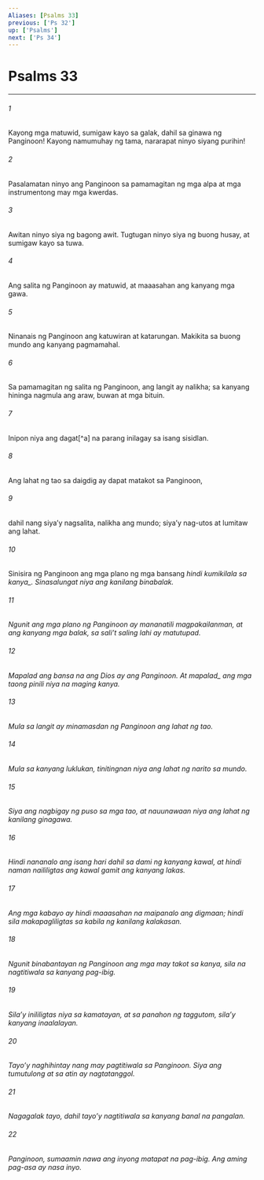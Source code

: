 ```yaml
---
Aliases: [Psalms 33]
previous: ['Ps 32']
up: ['Psalms']
next: ['Ps 34']
---
```

# Psalms 33

***






















###### 1 










Kayong mga matuwid, sumigaw kayo sa galak, dahil sa ginawa ng Panginoon! Kayong namumuhay ng tama, nararapat ninyo siyang purihin! 





















###### 2 










Pasalamatan ninyo ang Panginoon sa pamamagitan ng mga alpa at mga instrumentong may mga kwerdas. 





















###### 3 










Awitan ninyo siya ng bagong awit. Tugtugan ninyo siya ng buong husay, at sumigaw kayo sa tuwa. 





















###### 4 










Ang salita ng Panginoon ay matuwid, at maaasahan ang kanyang mga gawa. 





















###### 5 










Ninanais ng Panginoon ang katuwiran at katarungan. Makikita sa buong mundo ang kanyang pagmamahal. 





















###### 6 










Sa pamamagitan ng salita ng Panginoon, ang langit ay nalikha; sa kanyang hininga nagmula ang araw, buwan at mga bituin. 





















###### 7 










Inipon niya ang dagat[^a] na parang inilagay sa isang sisidlan. 





















###### 8 










Ang lahat ng tao sa daigdig ay dapat matakot sa Panginoon, 





















###### 9 










dahil nang siyaʼy nagsalita, nalikha ang mundo; siyaʼy nag-utos at lumitaw ang lahat. 





















###### 10 










Sinisira ng Panginoon ang mga plano ng mga bansang <i class="trans-change">hindi kumikilala sa kanya_. Sinasalungat niya ang kanilang binabalak. 





















###### 11 










Ngunit ang mga plano ng Panginoon ay mananatili magpakailanman, at ang kanyang mga balak, sa saliʼt saling lahi ay matutupad. 





















###### 12 










Mapalad ang bansa na ang Dios ay ang Panginoon. At <i class="trans-change">mapalad_ ang mga taong pinili niya na maging kanya. 





















###### 13 










Mula sa langit ay minamasdan ng Panginoon ang lahat ng tao. 





















###### 14 










Mula sa kanyang luklukan, tinitingnan niya ang lahat ng narito sa mundo. 





















###### 15 










Siya ang nagbigay ng puso sa mga tao, at nauunawaan niya ang lahat ng kanilang ginagawa. 





















###### 16 










Hindi nananalo ang isang hari dahil sa dami ng kanyang kawal, at hindi naman naililigtas ang kawal gamit ang kanyang lakas. 





















###### 17 










Ang mga kabayo ay hindi maaasahan na maipanalo ang digmaan; hindi sila makapagliligtas sa kabila ng kanilang kalakasan. 





















###### 18 










Ngunit binabantayan ng Panginoon ang mga may takot sa kanya, sila na nagtitiwala sa kanyang pag-ibig. 





















###### 19 










Silaʼy inililigtas niya sa kamatayan, at sa panahon ng taggutom, silaʼy kanyang inaalalayan. 





















###### 20 










Tayoʼy naghihintay nang may pagtitiwala sa Panginoon. Siya ang tumutulong at sa atin ay nagtatanggol. 





















###### 21 










Nagagalak tayo, dahil tayoʼy nagtitiwala sa kanyang banal na pangalan. 





















###### 22 










Panginoon, sumaamin nawa ang inyong matapat na pag-ibig. Ang aming pag-asa ay nasa inyo.
